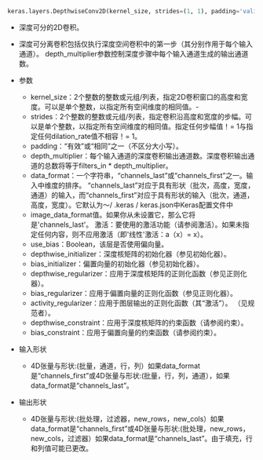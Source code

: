 ```python
keras.layers.DepthwiseConv2D(kernel_size, strides=(1, 1), padding='valid', depth_multiplier=1, data_format=None, activation=None, use_bias=True, depthwise_initializer='glorot_uniform', bias_initializer='zeros', depthwise_regularizer=None, bias_regularizer=None, activity_regularizer=None, depthwise_constraint=None, bias_constraint=None)
```

* 深度可分的2D卷积。

* 深度可分离卷积包括仅执行深度空间卷积中的第一步（其分别作用于每个输入通道）。 depth_multiplier参数控制深度步骤中每个输入通道生成的输出通道数。

* 参数
  * kernel_size：2个整数的整数或元组/列表，指定2D卷积窗口的高度和宽度。可以是单个整数，以指定所有空间维度的相同值。-
  * strides：2个整数的整数或元组/列表，指定卷积沿高度和宽度的步幅。可以是单个整数，以指定所有空间维度的相同值。指定任何步幅值！= 1与指定任何dilation_rate值不相容！= 1。
  * padding：“有效”或“相同”之一（不区分大小写）。
  * depth_multiplier：每个输入通道的深度卷积输出通道数。深度卷积输出通道的总数将等于filters_in * depth_multiplier。
  * data_format：一个字符串，“channels_last”或“channels_first”之一。输入中维度的排序。 “channels_last”对应于具有形状（批次，高度，宽度，通道）的输入，而“channels_first”对应于具有形状的输入（批次，通道，高度，宽度）。它默认为〜/ .keras / keras.json中Keras配置文件中
  * image_data_format值。如果你从未设置它，那么它将是'channels_last'。
    激活：要使用的激活功能（请参阅激活）。如果未指定任何内容，则不应用激活（即'线性'激活：a（x）= x）。
  * use_bias：Boolean，该层是否使用偏向量。
  * depthwise_initializer：深度核矩阵的初始化器（参见初始化器）。
  * bias_initializer：偏置向量的初始化器（参见初始化器）。
  * depthwise_regularizer：应用于深度核矩阵的正则化函数（参见正则化器）。
  * bias_regularizer：应用于偏置向量的正则化函数（参见正则化器）。
  * activity_regularizer：应用于图层输出的正则化函数（其“激活”）。 （见规范者）。
  * depthwise_constraint：应用于深度核矩阵的约束函数（请参阅约束）。
  * bias_constraint：应用于偏置向量的约束函数（请参阅约束）。
* 输入形状
  * 4D张量与形状:(批量，通道，行，列）如果data_format是“channels_first”或4D张量与形状:(批量，行，列，通道），如果data_format是“channels_last”。
* 输出形状
  * 4D张量与形状:(批处理，过滤器，new_rows，new_cols）如果data_format是“channels_first”或4D张量与形状:(批处理，new_rows，new_cols，过滤器）如果data_format是“channels_last”。由于填充，行和列值可能已更改。
